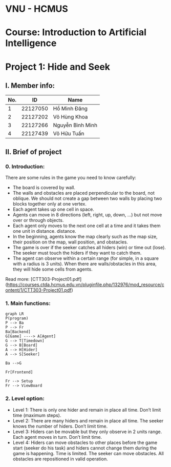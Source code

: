 # VNU - HCMUS
# Course: Introduction to Artificial Intelligence
# Project 1: Hide and Seek
## I. Member info:

|No.|   ID     | Name          |
|---|---|---|
|1  |22127050|  Hồ Minh Đăng   |
|2  |22127202|  Võ Hùng Khoa   |
|3  |22127266|Nguyễn Bình Minh |
|4  |22127439|  Võ Hữu Tuấn    |

## II. Brief of project
### 0. Introduction:
There are some rules in the game you need to know carefully:
- The board is covered by wall.
- The walls and obstacles are placed perpendicular to the board, not oblique. We should not create a gap between two walls by placing two blocks together only at one vertex.
- Each agent takes up one cell in space.
- Agents can move in 8 directions (left, right, up, down, ...) but not move over or through objects.
- Each agent only moves to the next one cell at a time and it takes them one unit in distance. distance.
- In the beginning, agents know the map clearly such as the map size, their position on the map, wall position, and obstacles.
- The game is over if the seeker catches all hiders (win) or time out (lose). The seeker must touch the hiders if they want to catch them.
- The agent can observe within a certain range (for simple, in a square with a radius is 3 units). When there are walls/obstacles in this area, they will hide some cells from agents. 

Read more: [CTT303-Project01.pdf]
(https://courses.ctda.hcmus.edu.vn/pluginfile.php/132976/mod_resource/content/1/CTT303-Project01.pdf)
### 1. Main functions:
```mermaid
graph LR
P(program)
P --> Ba
P --> Fr
Ba[Backend]
G[Game] ----> A[Agent]
G --> T[Timedown]
G --> B[Board]
A --> H[Hider]
A --> S[Seeker]

Ba -->G

Fr[Frontend] 

Fr --> Setup
Fr --> ViewBoard

```
### 2. Level option:
- Level 1: There is only one hider and remain in place all time. Don’t limit time (maximum steps). 
- Level 2: There are many hiders and remain in place all time. The seeker knows the number of hiders. Don’t limit time. 
- Level 3: Hiders can be movable but they only observe in 2 units range. Each agent moves in turn. Don’t limit time. 
- Level 4: Hiders can move obstacles to other places before the game start (seeker do his task) and hiders cannot change them during the game is happening. Time is limited. The seeker can move obstacles. All obstacles are repositioned in valid operation.

